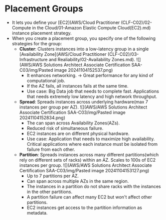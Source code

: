 # Placement Groups
- It lets you define your [EC2](AWS/Cloud Practitioner (CLF-C02)/02-Compute in the Cloud/01-Amazon Elastic Compute Cloud(EC2).md) instance placement strategy.
- When you create a placement group, you specify one of the following strategies for the group:
	- **Cluster**: Clusters instances into a low-latency group in a single [Availability Zone](AWS/Cloud Practitioner (CLF-C02)/03-Infrastructure and Realiability/02-Availability Zones.md).
		![](AWS/AWS Solutions Architect Associate Certification SAA-C03/img/Pasted image 20241104152537.png)
		- It enhances networking. -> Great performance for any kind of computational job.
		- If the AZ fails, all instances fails at the same time.
		- Use case: Big Data job that needs to complete fast. Applications that needs extremely low latency and high network throughput.
	- **Spread**: Spreads instances across underlying hardware(max 7 instances per group per AZ).
		![](AWS/AWS Solutions Architect Associate Certification SAA-C03/img/Pasted image 20241104152834.png)
		- The can span across Availability Zones(AZs).
		- Reduced risk of simultaneous failure.
		- EC2 instances are on different physical hardware.
		- Use case: Application that needs to maximize high availability. Critical applications where each instance must be isolated from failure from each other.
	- **Partition**: Spreads instances across many different partitions(which rely on different sets of racks) within an AZ. Scales to 100s of EC2 instances per group.
		![](AWS/AWS Solutions Architect Associate Certification SAA-C03/img/Pasted image 20241104153127.png)
		- Up to 7 partitions per AZ.
		- Can span across multiple AZs in the same region.
		- The instances in a partition do not share racks with the instances in the other partitions.
		- A partition failure can affect many EC2 but won't affect other partitions.
		- EC2 instances get access to the partition information as metadata.